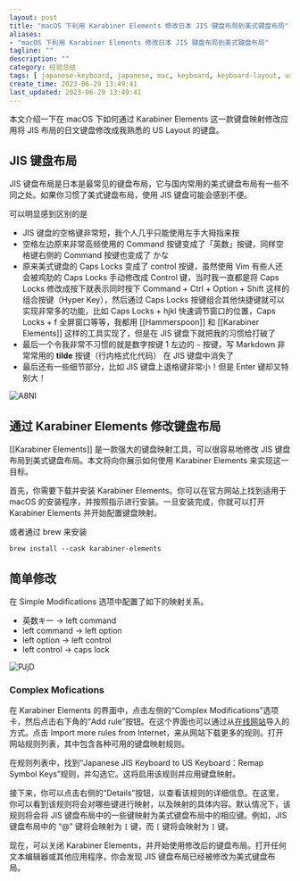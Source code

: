 ```yaml
---
layout: post
title: "macOS 下利用 Karabiner Elements 修改日本 JIS 键盘布局到美式键盘布局"
aliases:
- "macOS 下利用 Karabiner Elements 修改日本 JIS 键盘布局到美式键盘布局"
tagline: ""
description: ""
category: 经验总结
tags: [ japanese-keyboard, japanese, mac, keyboard, keyboard-layout, us-layout, jis-keyboard, jis, ]
create_time: 2023-06-29 13:49:41
last_updated: 2023-06-29 13:49:41
---
```


本文介绍一下在  macOS 下如何通过 Karabiner Elements 这一款键盘映射修改应用将 JIS 布局的日文键盘修改成我熟悉的 US Layout 的键盘。

## JIS 键盘布局

JIS 键盘布局是日本是最常见的键盘布局，它与国内常用的美式键盘布局有一些不同之处。如果你习惯了美式键盘布局，使用 JIS 键盘可能会感到不便。

可以明显感到区别的是

- JIS 键盘的空格键非常短，我个人几乎只能使用左手大拇指来按
- 空格左边原来非常高频使用的 Command 按键变成了「英数」按键，同样空格键右侧的 Command 按键也变成了 かな
- 原来美式键盘的 Caps Locks 变成了 control 按键，虽然使用 Vim 有些人还会被鸡肋的 Caps Locks 手动修改成 Control 键，当时我一直都是将 Caps Locks 修改成按下就表示同时按下 Command + Ctrl + Option + Shift 这样的组合按键（Hyper Key），然后通过 Caps Locks 按键组合其他快捷键就可以实现非常多的功能，比如 Caps Locks + hjkl 快速调节窗口的位置，Caps Locks + f 全屏窗口等等，我都用 [[Hammerspoon]] 和 [[Karabiner Elements]] 这样的工具实现了，但是在 JIS 键盘下就把我的习惯给打破了
- 最后一个令我非常不习惯的就是数字按键 1 左边的 `~` 按键，写 Markdown 非常常用的 **tilde** 按键（行内格式化代码） 在 JIS 键盘中消失了
- 最后还有一些细节部分，比如 JIS 键盘上退格键非常小！但是 Enter 键却又特别大！

![A8NI](https://photo.einverne.info/images/2023/06/29/A8NI.jpg)


## 通过 Karabiner Elements 修改键盘布局

[[Karabiner Elements]] 是一款强大的键盘映射工具，可以很容易地修改 JIS 键盘布局到美式键盘布局。本文将向你展示如何使用 Karabiner Elements 来实现这一目标。

首先，你需要下载并安装 Karabiner Elements。你可以在官方网站上找到适用于 macOS 的安装程序，并按照指示进行安装。一旦安装完成，你就可以打开 Karabiner Elements 并开始配置键盘映射。

或者通过 brew 来安装

```
brew install --cask karabiner-elements
```


## 简单修改

在 Simple Modifications 选项中配置了如下的映射关系。

- 英数キー -> left command
- left command -> left option
- left option -> left control
- left control -> caps lock

![PJjD](https://photo.einverne.info/images/2025/05/27/PJjD.png)

### Complex Mofications

在 Karabiner Elements 的界面中，点击左侧的“Complex Modifications”选项卡，然后点击右下角的“Add rule”按钮。在这个界面也可以通过从[在线网站](https://ke-complex-modifications.pqrs.org/)导入的方式。点击 Import more rules from Internet，来从网站下载更多的规则。打开网站规则列表，其中包含各种可用的键盘映射规则。

在规则列表中，找到“Japanese JIS Keyboard to US Keyboard：Remap Symbol Keys”规则，并勾选它。这将启用该规则并应用键盘映射。

接下来，你可以点击右侧的“Details”按钮，以查看该规则的详细信息。在这里，你可以看到该规则将会对哪些键进行映射，以及映射的具体内容。默认情况下，该规则将会将 JIS 键盘布局中的一些键映射为美式键盘布局中的相应键。例如，JIS 键盘布局中的 “@” 键将会映射为 `[` 键，而 `[` 键将会映射为 `]` 键。

现在，可以关闭 Karabiner Elements，并开始使用修改后的键盘布局。打开任何文本编辑器或其他应用程序，你会发现 JIS 键盘布局已经被修改为美式键盘布局。
